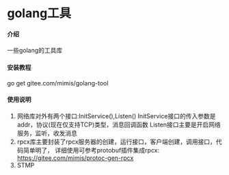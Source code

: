 # golang工具

#### 介绍
一些golang的工具库

#### 安装教程

go get gitee.com/mimis/golang-tool

#### 使用说明

1.  网络库对外有两个接口:InitService(),Listen()
InitService接口的传入参数是addr，协议(现在仅支持TCP)类型，消息回调函数
Listen接口主要是开启网络服务，监听，收发消息
2.  rpcx库主要封装了rpcx服务器的创建，运行接口，客户端创建，调用接口，代码简单明了，
详细使用可参考protobuf插件集成rpcx: https://gitee.com/mimis/protoc-gen-rpcx
3.  STMP
